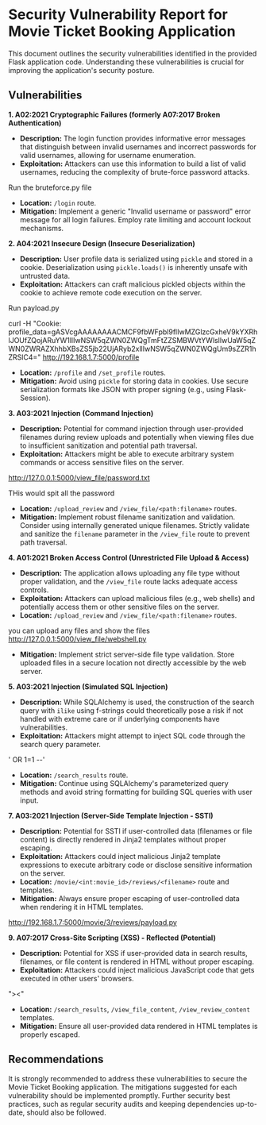 # Security Vulnerability Report for Movie Ticket Booking Application

This document outlines the security vulnerabilities identified in the provided Flask application code. Understanding these vulnerabilities is crucial for improving the application's security posture.

## Vulnerabilities

**1. A02:2021 Cryptographic Failures (formerly A07:2017 Broken Authentication)**

* **Description:** The login function provides informative error messages that distinguish between invalid usernames and incorrect passwords for valid usernames, allowing for username enumeration.
* **Exploitation:** Attackers can use this information to build a list of valid usernames, reducing the complexity of brute-force password attacks.

Run the bruteforce.py file 

* **Location:** `/login` route.
* **Mitigation:** Implement a generic "Invalid username or password" error message for all login failures. Employ rate limiting and account lockout mechanisms.

**2. A04:2021 Insecure Design (Insecure Deserialization)**

* **Description:** User profile data is serialized using `pickle` and stored in a cookie. Deserialization using `pickle.loads()` is inherently unsafe with untrusted data.
* **Exploitation:** Attackers can craft malicious pickled objects within the cookie to achieve remote code execution on the server.

Run payload.py

curl -H "Cookie: profile_data=gASVcgAAAAAAAACMCF9fbWFpbl9flIwMZGlzcGxheV9kYXRhlJOUfZQojARuYW1llIwNSW5qZWN0ZWQgTmFtZZSMBWVtYWlslIwUaW5qZWN0ZWRAZXhhbXBsZS5jb22UjARyb2xllIwNSW5qZWN0ZWQgUm9sZZR1hZRSlC4=" http://192.168.1.7:5000/profile

* **Location:** `/profile` and `/set_profile` routes.
* **Mitigation:** Avoid using `pickle` for storing data in cookies. Use secure serialization formats like JSON with proper signing (e.g., using Flask-Session).

**3. A03:2021 Injection (Command Injection)**

* **Description:** Potential for command injection through user-provided filenames during review uploads and potentially when viewing files due to insufficient sanitization and potential path traversal.
* **Exploitation:** Attackers might be able to execute arbitrary system commands or access sensitive files on the server.

http://127.0.0.1:5000/view_file/password.txt

THis would spit all the password



* **Location:** `/upload_review` and `/view_file/<path:filename>` routes.
* **Mitigation:** Implement robust filename sanitization and validation. Consider using internally generated unique filenames. Strictly validate and sanitize the `filename` parameter in the `/view_file` route to prevent path traversal.

**4. A01:2021 Broken Access Control (Unrestricted File Upload & Access)**

* **Description:** The application allows uploading any file type without proper validation, and the `/view_file` route lacks adequate access controls.
* **Exploitation:** Attackers can upload malicious files (e.g., web shells) and potentially access them or other sensitive files on the server.
* **Location:** `/upload_review` and `/view_file/<path:filename>` routes.

you can upload any files and show the files
http://127.0.0.1:5000/view_file/webshell.py


* **Mitigation:** Implement strict server-side file type validation. Store uploaded files in a secure location not directly accessible by the web server.

**5. A03:2021 Injection (Simulated SQL Injection)**

* **Description:** While SQLAlchemy is used, the construction of the search query with `ilike` using f-strings could theoretically pose a risk if not handled with extreme care or if underlying components have vulnerabilities.
* **Exploitation:** Attackers might attempt to inject SQL code through the search query parameter.

' OR 1=1 --'

* **Location:** `/search_results` route.
* **Mitigation:** Continue using SQLAlchemy's parameterized query methods and avoid string formatting for building SQL queries with user input.


**7. A03:2021 Injection (Server-Side Template Injection - SSTI)**

* **Description:** Potential for SSTI if user-controlled data (filenames or file content) is directly rendered in Jinja2 templates without proper escaping.
* **Exploitation:** Attackers could inject malicious Jinja2 template expressions to execute arbitrary code or disclose sensitive information on the server.
* **Location:** `/movie/<int:movie_id>/reviews/<filename>` route and templates.
* **Mitigation:** Always ensure proper escaping of user-controlled data when rendering it in HTML templates.

http://192.168.1.7:5000/movie/3/reviews/payload.py

 
**9. A07:2017 Cross-Site Scripting (XSS) - Reflected (Potential)**

* **Description:** Potential for XSS if user-provided data in search results, filenames, or file content is rendered in HTML without proper escaping.
* **Exploitation:** Attackers could inject malicious JavaScript code that gets executed in other users' browsers.

"><script>alert(1);</script><"

 
* **Location:** `/search_results`, `/view_file_content`, `/view_review_content` templates.
* **Mitigation:** Ensure all user-provided data rendered in HTML templates is properly escaped.

## Recommendations

It is strongly recommended to address these vulnerabilities to secure the Movie Ticket Booking application. The mitigations suggested for each vulnerability should be implemented promptly. Further security best practices, such as regular security audits and keeping dependencies up-to-date, should also be followed.